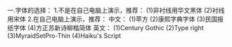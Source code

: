 一.字体的选择：
  1.不是在自己电脑上演示，推荐：
    (1)非衬线用华文黑体
    (2)衬线用宋体
  2.在自己电脑上演示，推荐：
    中文：
      (1)苹方
      (2)康熙字典字体
      (3)民国报纸字体
      (4)方正苏新诗柳楷简体
    英文：
      (1)Century Gothic
      (2)Type right
      (3)MyraidSetPro-Thin
      (4)Haiku's Script


